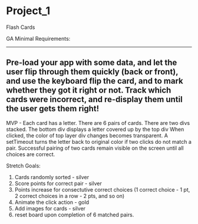 # Project_1
Flash Cards

GA Minimal Requirements:

-------------------------------------
Pre-load your app with some data, and let the user flip through them quickly (back or front), and use the keyboard flip the card, and to mark whether they got it right or not. Track which cards were incorrect, and re-display them until the user gets them right!
-------------------------------------

MVP - Each card has a letter.  There are 6 pairs of cards.  There are two divs stacked.  The bottom div displays a letter covered up by the top div  When clicked, the color of top layer div changes becomes transparent.  A setTimeout turns the letter back to original color if two clicks do not match a pair.  Successful pairing of two cards remain visible on the screen until all choices are correct.



Stretch Goals:


1) Cards randomly sorted - silver
2)	Score points for correct pair - silver
3)  Points increase for consectutive correct choices (1 correct choice - 1 pt, 2 correct choices in a row - 2 pts, and so on)
4) Animate the click action - gold
5) Add images for cards - silver
6) reset board upon completion of 6 matched pairs.
